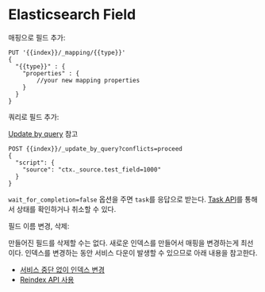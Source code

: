 # Elasticsearch Field

매핑으로 필드 추가:

    PUT '{{index}}/_mapping/{{type}}'
    {
      "{{type}}" : {
        "properties" : {
            //your new mapping properties
        }
      }
    }

쿼리로 필드 추가:

[Update by query](https://www.elastic.co/guide/en/elasticsearch/reference/current/docs-update-by-query.html) 참고

    POST {{index}}/_update_by_query?conflicts=proceed
    {
      "script": {
        "source": "ctx._source.test_field=1000"
      }
    }

`wait_for_completion=false` 옵션을 주면 `task`를 응답으로 받는다. [Task API](https://www.elastic.co/guide/en/elasticsearch/reference/current/tasks.html)를 통해서 상태를 확인하거나 취소할 수 있다.

필드 이름 변경, 삭제:

만들어진 필드를 삭제할 수는 없다. 새로운 인덱스를 만들어서 매핑을 변경하는게 최선이다. 인덱스를 변경하는 동안 서비스 다운이 발생할 수 있으므로 아래 내용을 참고한다.

- [서비스 중단 없이 인덱스 변경](https://www.elastic.co/guide/en/elasticsearch/guide/current/index-aliases.html#index-aliases)
- [Reindex API 사용](https://stackoverflow.com/questions/43120430/elasticsearch-mapping-rename-existing-field)